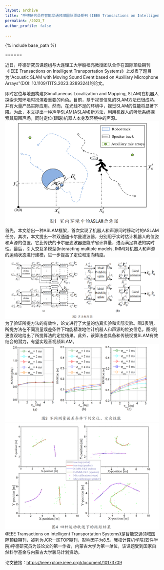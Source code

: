 ```yaml
---
layout: archive
title: "呼德研究员在智能交通领域国际顶级期刊《IEEE Transactions on Intelligent Transportation Systems》发表最新研究成果"
permalink: /2023_7
author_profile: false

---
```


{% include base_path %}


======


近日，呼德研究员课题组与大连理工大学殷福亮教授团队合作在国际顶级期刊《IEEE Transactions on Intelligent Transportation Systems》上发表了题目为“Acoustic SLAM with Moving Sound Event based on Auxiliary Microphone Arrays”(DOI: 10.1109/TITS.2023.3289324)的论文。

即时定位与地图构建(Simultaneous Localization and Mapping, SLAM)在机器人探索未知环境时扮演着重要的角色。目前，基于视觉信息的SLAM方法已很成熟，并有大量产品实际应用。然而，在光线不足的环境中，视觉SLAM的性能将显著下降。为此，本文提出一种声学SLAM(ASLAM)新方法，利用机器人的听觉系统探索其周围声场，同时定位(跟踪)机器人本身及环境中的声源。
![图1](/images/2023_7_(1).png)
首先，本文给出一种ASLAM框架，首次实现了机器人和声源同时移动时的ASLAM任务。其次，本文提出一种双通道卡尔曼滤波器，分别用于实时估计机器人的位姿和声源的位置，它比传统的卡尔曼滤波器更能节省计算量，进而满足算法的实时性。最后，引入交互多模型(Interacting multiple models, IMM)对机器人和声源的运动状态进行建模，进一步提高了定位和定向精度。
![图2](/images/2023_7_(2).png)
为了验证所提方法的有效性，论文进行了大量的仿真实验和实际实验。图3表明，所提方法在不同测量误差条件下均能精准地估计机器人和声源的位姿信息。图4则更直观地给出了所提算法的定位结果。此外，该算法也具备和传统视觉SLAM有效结合的潜力，有望实现音视频SLAM。
![图3](/images/2023_7_(3).png)
![图4](/images/2023_7_(4).png)
《IEEE Transactions on Intelligent Transportation Systems》是智能交通领域国际顶级期刊，被列为JCR一区TOP期刊，影响因子为8.5。我校计算机学院(软件学院)呼德研究员为该论文的第一作者，内蒙古大学为第一单位，该课题受到国家自然科学基金与内蒙古大学骏马计划资助。

论文链接：https://ieeexplore.ieee.org/document/10173709
